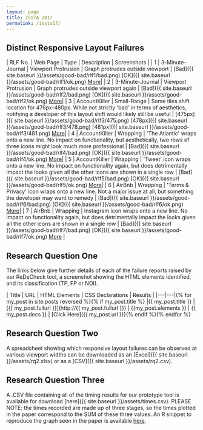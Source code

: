 ```yaml
---
layout: page
title: ISSTA 2017
permalink: /issta17/
---
```


## Distinct Responsive Layout Failures


| RLF No. | Web Page | Type | Description | Screenshots |
| 1 | 3-Minute-Journal | Viewport Protrusion | Graph protrudes outside viewport | [Bad]({{ site.baseurl }}/assets/good-bad/rlf1/bad.png)  [OK]({{ site.baseurl }}/assets/good-bad/rlf1/ok.png) [More]({{site.baseurl}}/2017/02/10/3-Minute-Journal.html)|
| 2 | 3-Minute-Journal | Viewport Protrusion | Graph protrudes outside viewport again | [Bad]({{ site.baseurl }}/assets/good-bad/rlf2/bad.png)  [OK]({{ site.baseurl }}/assets/good-bad/rlf2/ok.png) [More]({{site.baseurl}}/2017/02/10/3-Minute-Journal.html)|
| 3 | AccountKiller | Small-Range | Some tiles shift location for 476px-480px. While not strictly 'bad' in terms of aesthetics, notifying a developer of this layout shift would likely still be useful | [475px]({{ site.baseurl }}/assets/good-bad/rlf3/475.png)  [478px]({{ site.baseurl }}/assets/good-bad/rlf3/478.png)  [481px]({{ site.baseurl }}/assets/good-bad/rlf3/481.png) [More]({{site.baseurl}}/2017/02/10/AccountKiller.html)|
| 4 | AccountKiller | Wrapping | 'The Atlantic' wraps onto a new line. No impact on functionality, but aesthetically, two rows of three icons might look much more professional | [Bad]({{ site.baseurl }}/assets/good-bad/rlf4/bad.png)  [OK]({{ site.baseurl }}/assets/good-bad/rlf4/ok.png) [More]({{site.baseurl}}/2017/02/10/AccountKiller.html)|
| 5 | AccountKiller | Wrapping | 'Tweet' icon wraps onto a new line. No impact on functionality again, but does detrimentally impact the looks given all the other icons are shown in a single row | [Bad]({{ site.baseurl }}/assets/good-bad/rlf5/bad.png)  [OK]({{ site.baseurl }}/assets/good-bad/rlf5/ok.png) [More]({{site.baseurl}}/2017/02/10/AccountKiller.html)|
| 6 | AirBnb | Wrapping | 'Terms & Privacy' icon wraps onto a new line. Not a major issue at all, but something the developer may want to remedy | [Bad]({{ site.baseurl }}/assets/good-bad/rlf6/bad.png)  [OK]({{ site.baseurl }}/assets/good-bad/rlf6/ok.png) [More]({{site.baseurl}}/2017/02/10/Airbnb.html)|
| 7 | AirBnb | Wrapping | Instagram icon wraps onto a new line. No impact on functionality again, but does detrimentally impact the looks given all the other icons are shown in a single row | [Bad]({{ site.baseurl }}/assets/good-bad/rlf7/bad.png)  [OK]({{ site.baseurl }}/assets/good-bad/rlf7/ok.png) [More]({{site.baseurl}}/2017/02/10/Airbnb.html) |

## Research Question One
The links below give further details of each of the failure reports raised by our ReDeCheck tool, a screenshot showing the HTML elements identified, and its classification (TP, FP or NOI).

| Title | URL | HTML Elements | CSS Declarations | Results |
|---|---|{% for my_post in site.posts reversed %}{% if my_post.title %}
|{{ my_post.title }}  |[{{ my_post.fullurl }}](http://{{ my_post.fullurl }})  | {{my_post.elements }} | {{ my_post.decs }} | [Click Here]({{ my_post.url }}){% endif %}{% endfor %}

## Research Question Two
A spreadsheet showing which responsive layout failures can be observed at various viewport widths can be downloaded as an [Excel]({{ site.baseurl }}/assets/rq2.xlsx) or as a [CSV]({{ site.baseurl }}/assets/rq2.csv).

## Research Question Three
A .CSV file containing all of the timing results for our prototype tool is available for download [here]({{ site.baseurl }}/assets/times.csv). PLEASE NOTE: the times recorded are made up of three stages, so the times plotted in the paper correspond to the SUM of these three values. An R snippet to reproduce the graph seen in the paper is available [here]().
